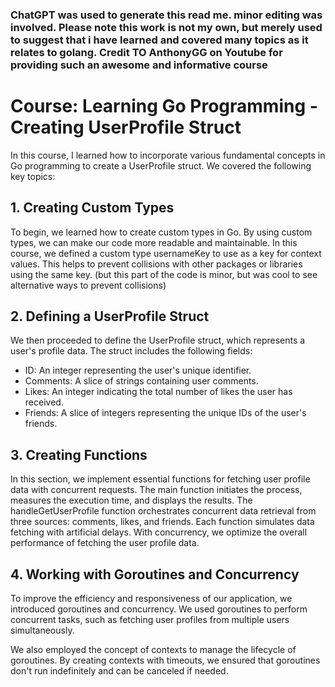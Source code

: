 ### ChatGPT was used to generate this read me. minor editing was involved. Please note this work is not my own, but merely used to suggest that i have learned and covered many topics as it relates to golang. Credit TO AnthonyGG on Youtube for providing such an awesome and informative course

# Course: Learning Go Programming - Creating UserProfile Struct
In this course, I learned how to incorporate various fundamental concepts in Go programming to create a UserProfile struct. We covered the following key topics:

## 1. Creating Custom Types
To begin, we learned how to create custom types in Go. By using custom types, we can make our code more readable and maintainable. In this course, we defined a custom type usernameKey to use as a key for context values. This helps to prevent collisions with other packages or libraries using the same key. (but this part of the code is minor, but was cool to see alternative ways to prevent collisions)

## 2. Defining a UserProfile Struct
We then proceeded to define the UserProfile struct, which represents a user's profile data. The struct includes the following fields:

- ID: An integer representing the user's unique identifier.
- Comments: A slice of strings containing user comments.
- Likes: An integer indicating the total number of likes the user has received.
- Friends: A slice of integers representing the unique IDs of the user's friends.

## 3. Creating Functions
In this section, we implement essential functions for fetching user profile data with concurrent requests. The main function initiates the process, measures the execution time, and displays the results. The handleGetUserProfile function orchestrates concurrent data retrieval from three sources: comments, likes, and friends. Each function simulates data fetching with artificial delays. With concurrency, we optimize the overall performance of fetching the user profile data.


## 4. Working with Goroutines and Concurrency
To improve the efficiency and responsiveness of our application, we introduced goroutines and concurrency. We used goroutines to perform concurrent tasks, such as fetching user profiles from multiple users simultaneously.

We also employed the concept of contexts to manage the lifecycle of goroutines. By creating contexts with timeouts, we ensured that goroutines don't run indefinitely and can be canceled if needed.
